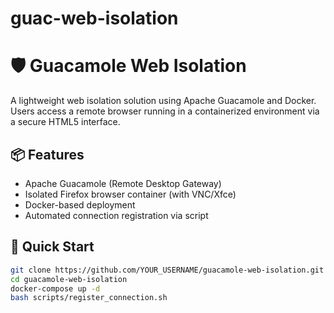 # guac-web-isolation

# 🛡️ Guacamole Web Isolation

A lightweight web isolation solution using Apache Guacamole and Docker. Users access a remote browser running in a containerized environment via a secure HTML5 interface.

## 📦 Features

- Apache Guacamole (Remote Desktop Gateway)
- Isolated Firefox browser container (with VNC/Xfce)
- Docker-based deployment
- Automated connection registration via script

## 🚀 Quick Start

```bash
git clone https://github.com/YOUR_USERNAME/guacamole-web-isolation.git
cd guacamole-web-isolation
docker-compose up -d
bash scripts/register_connection.sh
